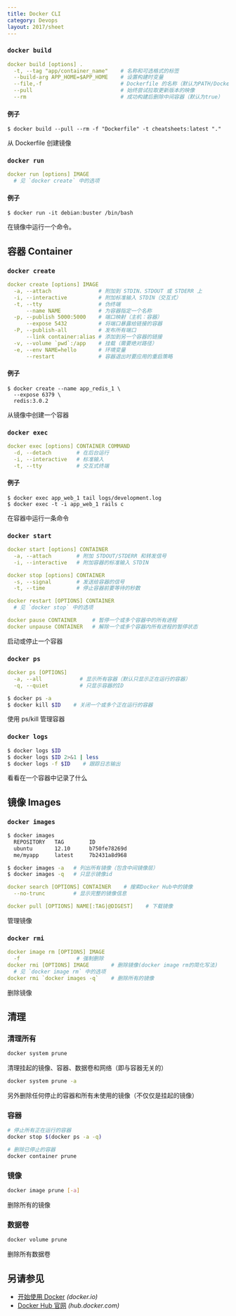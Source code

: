```yaml
---
title: Docker CLI
category: Devops
layout: 2017/sheet
---
```



### `docker build`

```yml
docker build [options] .
  -t, --tag "app/container_name"    # 名称和可选格式的标签
  --build-arg APP_HOME=$APP_HOME    # 设置构建时变量
  --file,-f                         # Dockerfile 的名称（默认为PATH/Dockerfile）
  --pull                            # 始终尝试拉取更新版本的映像
  --rm                              # 成功构建后删除中间容器（默认为true）
```

#### 例子

```
$ docker build --pull --rm -f "Dockerfile" -t cheatsheets:latest "." 
```

从 Dockerfile 创建镜像

### `docker run`

```yml
docker run [options] IMAGE
  # 见 `docker create` 中的选项
```

#### 例子

```
$ docker run -it debian:buster /bin/bash
```
在镜像中运行一个命令。

容器 Container
-----------------

### `docker create`

```yml
docker create [options] IMAGE
  -a, --attach               # 附加到 STDIN、STDOUT 或 STDERR 上
  -i, --interactive          # 附加标准输入 STDIN（交互式）
  -t, --tty                  # 伪终端
      --name NAME            # 为容器指定一个名称
  -p, --publish 5000:5000    # 端口映射（主机：容器）
      --expose 5432          # 将端口暴露给链接的容器
  -P, --publish-all          # 发布所有端口
      --link container:alias # 添加到另一个容器的链接
  -v, --volume `pwd`:/app    # 挂载（需要绝对路径）
  -e, --env NAME=hello       # 环境变量
      --restart              # 容器退出时要应用的重启策略
```

#### 例子

```
$ docker create --name app_redis_1 \
  --expose 6379 \
  redis:3.0.2
```

从镜像中创建一个容器

### `docker exec`

```yml
docker exec [options] CONTAINER COMMAND
  -d, --detach        # 在后台运行
  -i, --interactive   # 标准输入
  -t, --tty           # 交互式终端
```

#### 例子

```
$ docker exec app_web_1 tail logs/development.log
$ docker exec -t -i app_web_1 rails c
```

在容器中运行一条命令


### `docker start`

```yml
docker start [options] CONTAINER
  -a, --attach        # 附加 STDOUT/STDERR 和转发信号
  -i, --interactive   # 附加容器的标准输入 STDIN

docker stop [options] CONTAINER
  -s, --signal        # 发送给容器的信号
  -t, --time          # 停止容器前要等待的秒数

docker restart [OPTIONS] CONTAINER
  # 见 `docker stop` 中的选项

docker pause CONTAINER     # 暂停一个或多个容器中的所有进程
docker unpause CONTAINER   # 解除一个或多个容器内所有进程的暂停状态
```

启动或停止一个容器


### `docker ps`

```yml
docker ps [OPTIONS]
  -a, --all            # 显示所有容器（默认只显示正在运行的容器）
  -q, --quiet          # 只显示容器的ID
```

```sh
$ docker ps -a
$ docker kill $ID    # 关闭一个或多个正在运行的容器
```

使用 ps/kill 管理容器


### `docker logs`

```sh
$ docker logs $ID
$ docker logs $ID 2>&1 | less
$ docker logs -f $ID    # 跟踪日志输出
```

看看在一个容器中记录了什么


镜像 Images
------

### `docker images`

```sh
$ docker images
  REPOSITORY   TAG        ID
  ubuntu       12.10      b750fe78269d
  me/myapp     latest     7b2431a8d968
```

```sh
$ docker images -a   # 列出所有镜像（包含中间镜像层）
$ docker images -q   # 只显示镜像id
```

```yml
docker search [OPTIONS] CONTAINER    # 搜索Docker Hub中的镜像
  --no-trunc         # 显示完整的镜像信息
```

```yml
docker pull [OPTIONS] NAME[:TAG|@DIGEST]    # 下载镜像
```

管理镜像

### `docker rmi`

```yml
docker image rm [OPTIONS] IMAGE
  -f                  # 强制删除    
docker rmi [OPTIONS] IMAGE       # 删除镜像(docker image rm的简化写法)
  # 见 `docker image rm` 中的选项
docker rmi `docker images -q`    # 删除所有的镜像
```

删除镜像

## 清理

### 清理所有

```sh
docker system prune
```

清理挂起的镜像、容器、数据卷和网络（即与容器无关的）

```sh
docker system prune -a
```

另外删除任何停止的容器和所有未使用的镜像（不仅仅是挂起的镜像）

### 容器

```sh
# 停止所有正在运行的容器
docker stop $(docker ps -a -q)

# 删除已停止的容器
docker container prune
```

### 镜像

```sh
docker image prune [-a]
```

删除所有的镜像

### 数据卷

```sh
docker volume prune
```

删除所有数据卷

另请参见
--------

 * [开始使用 Docker](https://www.docker.com/get-started/) _(docker.io)_
 * [Docker Hub 官网](https://hub.docker.com/) _(hub.docker.com)_

